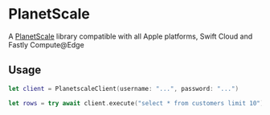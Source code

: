 # PlanetScale

A [PlanetScale](https://planetscale.com) library compatible with all Apple platforms, Swift Cloud and Fastly Compute@Edge

## Usage

```swift
let client = PlanetscaleClient(username: "...", password: "...")

let rows = try await client.execute("select * from customers limit 10").json()
```
